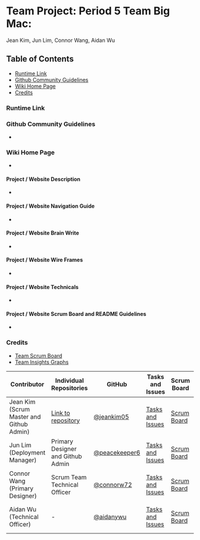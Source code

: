 # Team Project: Period 5 Team Big Mac: 
Jean Kim, Jun Lim, Connor Wang, Aidan Wu

## Table of Contents
- [Runtime Link](#runtime-link)
- [Github Community Guidelines](#github-community-guidelines)
- [Wiki Home Page](#wiki-home-page)
- [Credits](#credits)


### Runtime Link


### Github Community Guidelines
- 

### Wiki Home Page
- 

#### Project / Website Description
- 

#### Project / Website Navigation Guide
- 

#### Project / Website Brain Write
- 

#### Project / Website Wire Frames
- 

#### Project / Website Technicals
- 

#### Project / Website Scrum Board and README Guidelines
- 

### Credits
- [Team Scrum Board](https://github.com/jeankim05/tri3teambigmac/projects/1)
- [Team Insights Graphs](https://github.com/jeankim05/tri3teambigmac/graphs/contributors)

Contributor | Individual Repositories | GitHub | Tasks and Issues | Scrum Board | Commits | Individual Github Pages |
----------- | ---- | ------ | ---------------- | ----------- | ------- | ---------------- |
Jean Kim (Scrum Master and Github Admin) | [Link to repository](https://github.com/jeankim05/jeanapcsptri3) | [@jeankim05](https://github.com/jeankim05) | [Tasks and Issues](https://github.com/jeankim05/tri3teambigmac/issues/assigned/jeankim05) | [Scrum Board](https://github.com/jeankim05/tri3teambigmac/projects/1)  | [Commits](https://github.com/jeankim05/tri3teambigmac/commits?author=jeankim05) | |
Jun Lim (Deployment Manager) | Primary Designer and Github Admin | [@peacekeeper6](https://github.com/peacekeeper6) | [Tasks and Issues](https://github.com/jeankim05/tri3teambigmac/issues/assigned/peacekeeper6) | [Scrum Board](https://github.com/jeankim05/tri3teambigmac/projects/1)  | [Commits](https://github.com/jeankim05/tri3teambigmac/commits?author=peacekeeper6) |[Repo](https://github.com/peacekeeper6/Jun-CSP-Project)|
Connor Wang (Primary Designer) | Scrum Team Technical Officer | [@connorw72](https://github.com/connorw72) | [Tasks and Issues](https://github.com/jeankim05/tri3teambigmac/issues/assigned/connorw72) | [Scrum Board]()  | [Commits](https://github.com/jeankim05/tri3teambigmac/commits?author=connorw72) |[Connor Individual Github Page](https://github.com/connorw72/connorapcsptri3) |
Aidan Wu (Technical Officer) | - | [@aidanywu](https://github.com/aidanywu) | [Tasks and Issues](https://github.com/Dylanluo05/Daji-Coders/issues/assigned/AlexD017) | [Scrum Board](https://github.com/Dylanluo05/Daji-Coders/projects/1)  | [Commits](https://github.com/Dylanluo05/Daji-Coders/commits?author=AlexD017) |[Jean Kim and Alex Do Journal](https://docs.google.com/document/d/1Z-1t7JIvJnqctDlQt7ALcxyDKhtoPdDNBLIA8d82Qgo/edit?usp=sharing) |

